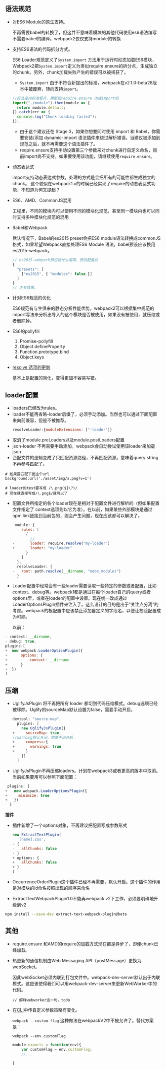 ## 语法规范
- 对ES6 Module的原生支持。

    不再需要babel的转换了，但这并不意味着模块的其他代码使用es6语法编写不需要babel的编译。webpack2仅仅支持module的转换


- 支持ES6语法的代码拆分方式。
    
    ES6 Loader规范定义了`System.import` 方法用于运行时动态加载ES6模块，Webpack2把`System.import`定义为类似require.ensure的拆分点，生成独立的chunk。另外，chunk加载失败产生的错误可以被捕获了。

    - `System.import` 由于不符合新提出的标准，webpack在v2.1.0-beta28版本中被废弃，转向支持`import`。
    
    ```js
    //好处是向标准看齐，果断把require.ensure 改成import吧
    import("./module").then(module => {
      return module.default;
    }).catch(err => {
      console.log("Chunk loading failed");
    });
    ```
    - 由于这个建议还在 Stage 3，如果你想要同时使用 import 和 Babel，你需要安装/添加 dynamic-import 语法插件来绕过解析错误。当建议被添加到规范之后，就不再需要这个语法插件了。
    - require.ensure支持手动设置第三个参数来对chunk进行自定义命名，目前import尚不支持。如果要使用该功能，请继续使用`require.ensure`。
    
    
    
- 动态表达式

    import支持动态表达式参数，处理的方式是会把所有的可能性都生成独立的chunk。
    这个貌似在webpack1.x的时候已经实现了require的动态表达式功能，不知道为何又提起？
    
- ES6、AMD、CommonJS混用
    
    工程里，不同的模块内可以使用不同的模块化规范，甚至同一模块内也可以同时支持多种模块化规范的混用

- Babel和Webpack

    默认情况下，Babel的es2015 preset会把ES6 module语法转换成commonJS格式，如果希望Webpack直接处理ES6 Module 语法，babel预设应该换用es2015-webpack。
    
    ```js
    // es2015-webpack预设没什么用啊，预设配置成
    {
      "presets": [
        ["es2015", { "modules": false }]
      ]
    }
    // 才有效果。
    ```
- 针对ES6规范的优化

    ES6规范有与生俱来的静态分析性能优势，webpack2可以根据集中规范的import写法来分析出导入的这个模块是否被使用，如果没有被使用，就压缩或者删除掉。
    
- ES6的pollyfill

    1. Promise-pollyfill
    2. Object.defineProperty
    3. Function.prototype.bind
    4. Object.keys
    
- [resolve 选项的更新](https://github.com/webpack/enhanced-resolve)

    基本上是配置的简化，变得更加不容易写错。
    
## loader配置
- loaders已经改为rules。
- loader不能再省略-loader后缀了，必须手动添加。当然也可以通过下面配置来向前兼容，但是不被推荐。
    ```js
    resolveLoader:{moduleExtensions: ["-loader"]}
    ```
- 取消了module.preLoaders以及module.postLoaders配置
- json-loader 不再需要手动添加，webpack会自动尝试使用该loader来加载json
- 匹配文件的逻辑变成了只匹配资源路径，不再匹配资源。意味着query string不再参与匹配了。

```
# 如果要匹配下面这个url
background:url('./asset/img/a.png?v=1')

# loader的test要写成 /\.png($|\?)/
# 现在就直接写成/\.png$/就可以了

```
- 配置文件所指定的各个loader现在是相对于配置文件进行解析的（但如果配置文件指定了 context选项则以它为准）。在以前，如果某些外部模块是通过 npm link链接到当前包的，则会产生问题，现在应该都可以解决了。

    ```js
     module: {
        rules: [
          {
            // ...
    -       loader: require.resolve("my-loader")
    +       loader: "my-loader"
          }
        ]
      },
      resolveLoader: {
    -   root: path.resolve(__dirname, "node_modules")
      }
    ```

- Loader配置中经常会有一些loader需要读取一些特定的参数或者配置，比如context、debug等。webpack1都是通过在每个loader自己的query或者options里，或者在loader的配置中设置。现在统一改成通过LoaderOptionsPlugin插件来注入了。这么设计的目的是出于“关注点分离”的考虑。webpack的根配置中应该禁止添加自定义的字段名，以便让校验配置成为可能。

    以前：

```js
- context: __dirname,
- debug: true,
plugins:[
+  new webpack.LoaderOptionPlugin({
+      options: {
+          context: __dirname
+      }
+  })
]
```
    
## 压缩
- UglifyJsPlugin 将不再把所有 loader 都切到代码压缩模式。debug选项已经被移除。Uglify的sourceMap默认设置为false，需要手动开启。
    ```js
    devtool: "source-map",
      plugins: [
        new UglifyJsPlugin({
    +     sourceMap: true,
    //warning默认关闭，需要手动开启
    +     compress:{
    +       warnings: true
    +     }
        })
      ]
    ```
- UglifyJsPlugin不再压缩loaders。计划在webpack3或者更高的版本中取消。当前如果要用可以参照下面配置：

```js
 plugins: [
+   new webpack.LoaderOptionsPlugin({
+     minimize: true
+   })
  ]
```
    
**插件**
- 插件新增了一个options对象，不再建议把配置写成参数形式

    ```js
    new ExtractTextPlugin(
      '[name].css', 
    - {
	-   allChunks: false
	- }
	+ options: {
	+   allChunks: false
	+ }
	)
	```
- OccurrenceOrderPlugin这个插件已经不再需要，默认开启。这个插件的作用是对模块的id命名按照出现的顺序来命名
- ExtractTextWebpackPlugin1.0不能再webpack v2下工作，必须要明确地升级到v2
```sh
npm install --save-dev extract-text-webpack-plugin@beta
```

## 其他
- require.ensure 和AMD的require的加载方式现在都是异步了，即便chunk已经加载。
- 热更新的通信机制由Web Messaging API（postMessage）更换为webSocket。

    因此webSocket必须内联到打包文件中。webpack-dev-server默认出于内联模式。这应该使得我们可以用webpack-dev-server来更新WebWorker中的代码。
    ```
    // 解释webworker这一句，todo
    ```

- 在[CLI](https://webpack.js.org/api/cli/)中传自定义参数策略有变化。
    
    `webpack --custom-flag` 这种做法在webpackV2中不被允许了。替代方案是：

    `webpack --env.customFlag`
    ```js
    module.exports = function(env){
        var customFlag = env.customFlag;
        //...
        
    }
    ```
